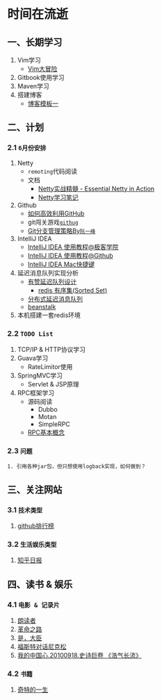 # 时间在流逝


## 一、长期学习

1. Vim学习
     - [Vim大冒险](http://vim-adventures.com/)
2. Gitbook使用学习
3. Maven学习
4. 搭建博客
	- [博客模板一](https://holys.im/)


## 二、计划

### 2.1 `6月份安排`

1. Netty
	- `remoting`代码阅读
	- 文档
		- [Netty实战精髓 - Essential Netty in Action](https://www.gitbook.com/book/waylau/essential-netty-in-action/details)
		- [Netty学习笔记](http://skyao.github.io/leaning-netty/buffer/buffer.html)
2. Github
	- [如何高效利用GitHub](http://www.yangzhiping.com/tech/github.html)
	- git闯关游戏[`githug`](https://github.com/Gazler/githug)
	- [Git分支管理策略By`阮一峰`](http://www.ruanyifeng.com/blog/2012/07/git.html)
3. IntelliJ IDEA
	- [IntelliJ IDEA 使用教程@极客学院](http://wiki.jikexueyuan.com/project/intellij-idea-tutorial/)
	- [IntelliJ IDEA 使用教程@Github](https://github.com/judasn/IntelliJ-IDEA-Tutorial/)
	- [IntelliJ IDEA Mac快捷键](https://resources.jetbrains.com/assets/products/intellij-idea/IntelliJIDEA_ReferenceCard_Mac.pdf)
4. 延迟消息队列实现分析
	- [有赞延迟队列设计](http://tech.youzan.com/queuing_delay)
		- [redis 有序集(Sorted Set)](https://redis.readthedocs.org/en/2.4/sorted_set.html)
	- [分布式延迟消息队列](http://zhangyp.net/rabbitmq-delayqueue/)
	- [beanstalk](http://kr.github.io/beanstalkd/download.html)
5. 本机搭建一套redis环境

### 2.2 	`TODO List`

1. TCP/IP & HTTP协议学习
2. Guava学习
	- RateLimitor使用
3. SpringMVC学习
	- Servlet & JSP原理
4. RPC框架学习
	- 源码阅读
		- Dubbo
		- Motan
		- SimpleRPC
	- [RPC基本概念](http://www.zmannotes.com/index.php/2015/10/22/rpc/)

### 2.3 `问题`

	1. 引用各种jar包，但只想使用logback实现，如何做到？


## 三、关注网站

### 3.1 `技术类型`

1. [github排行榜](http://githuber.cn/)

### 3.2 `生活娱乐类型`

1. [知乎日报](http://daily.zhihu.com/)


## 四、读书 & 娱乐

### 4.1 `电影 & 记录片`

1. [朗读者](http://baike.baidu.com/link?url=sp5BWV_r5Nz6qZwsLuctp0w58UQdwuUUO3lTggY8mUBo7vArKZj6-OOz_yY41ggkEN-uc8u5CW6KedKxTa-cO11AZugEwZOtbWO-VWSMSRgZZC-ADh97rb14_qSI-3RfVzAiikT4MtjKU93D6vBM6Aacm47by6XLhQ9i5Sl0EIq)
2. [革命之路](http://baike.baidu.com/subview/1398130/6312081.htm)
3. [是，大臣](http://baike.baidu.com/item/%E6%98%AF%EF%BC%8C%E5%A4%A7%E8%87%A3/6278906)
4. [福斯特对话尼克松](http://baike.baidu.com/view/2224041.htm)
4. [我的中国心.20100918.史诗巨卷 《浩气长流》](http://www.tudou.com/programs/view/Zv1vL7V-E_g)

### 4.2 `书籍`

1. [奇特的一生](http://baike.baidu.com/view/3488715.htm)
